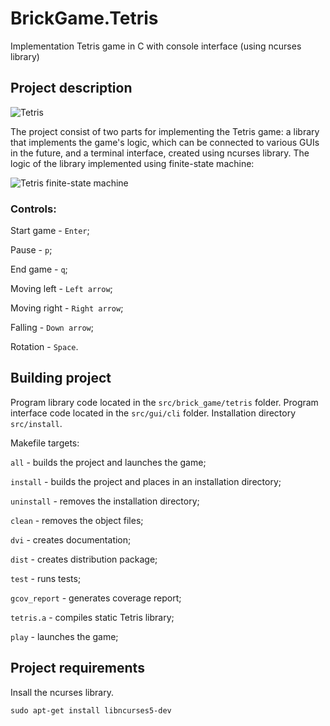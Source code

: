 # BrickGame.Tetris
Implementation Tetris game in C with console interface (using ncurses library)

## Project description

![Tetris](../misc/images/tetris_view.png) 

The project consist of two parts for implementing the Tetris game: a library that implements the game's logic, which can be connected to various GUIs in the future, and a terminal interface, created using ncurses library. The logic of the library implemented using finite-state machine:

![Tetris finite-state machine](../misc/images/fsm_tetris.png)

### Controls:

Start game - `Enter`;

Pause - `p`;

End game - `q`;

Moving left - `Left arrow`;

Moving right - `Right arrow`;

Falling - `Down arrow`;

Rotation - `Space`.

## Building project

Program library code located in the `src/brick_game/tetris` folder.
Program interface code located in the `src/gui/cli` folder.
Installation directory `src/install`.

Makefile targets: 

`all` - builds the project and launches the game;

`install` - builds the project and places in an installation directory;

`uninstall` - removes the installation directory;

`clean` - removes the object files;

`dvi` - creates documentation;

`dist` - creates distribution package;

`test` - runs tests;

`gcov_report` - generates coverage report;

`tetris.a` - compiles static Tetris library;

`play` - launches the game;

## Project requirements

Insall the ncurses library.

`sudo apt-get install libncurses5-dev`


